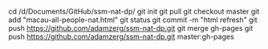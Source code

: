 
cd /d/Documents/GitHub/ssm-nat-dp/
git init
git pull
git checkout master
git add "macau-all-people-nat.html"
git status
git commit -m "html refresh"
git push https://github.com/adamzerg/ssm-nat-dp.git
git merge gh-pages
git push https://github.com/adamzerg/ssm-nat-dp.git master:gh-pages